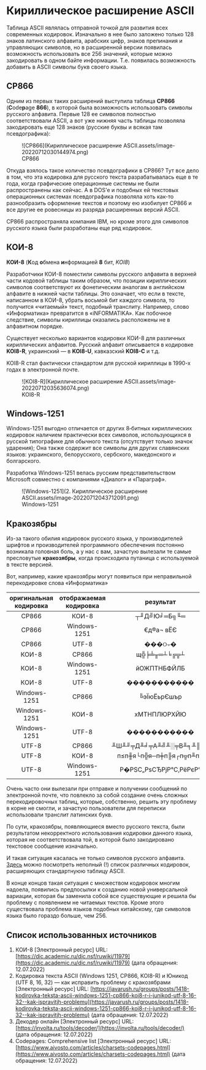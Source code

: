# Кириллическое расширение ASCII

Таблица ASCII являлась отправной точкой для развития всех современных кодировок. Изначально в нее было заложено только 128 знаков латинского алфавита, арабских цифр, знаков препинания и управляющих символов, но в расширенной версии появилась возможность использовать все 256 значений, которые можно закодировать в одном байте информации. Т.е. появилась возможность добавить в ASCII символы букв своего языка.

## CP866

Одним из первых таких расширений выступила таблица **CP866** (**C**ode**p**age **866**), в которой была возможность использовать символы русского алфавита. Первые 128 ее символов полностью соответствовали ASCII, а вот уже нижняя часть таблицы позволяла закодировать еще 128 знаков (русские буквы и всякая там псевдографика):

<figure markdown>
  ![CP866](Кириллическое расширение ASCII.assets/image-20220712030144974.png)
  <figcaption>CP866</figcaption>
</figure>

Откуда взялось такое количество псевдографики в CP866? Тут все дело в том, что эта кодировка для русского текста разрабатывалась еще в те года, когда графические операционные системы не были распространены как сейчас. А в DOS’е и подобных ей текстовых операционных системах псевдографика позволяла хоть как-то разнообразить оформление текстов и поэтому ею изобилует CP866 и все другие ее ровесницы из разряда расширенных версий ASCII.

CP866 распространяла компания IBM, но кроме этого для символов русского языка были разработаны еще ряд кодировок.

## КОИ-8

**КОИ-8** (**К**од **о**бмена **и**нформацией **8** бит, *KOI8*)

Разработчики КОИ-8 поместили символы русского алфавита в верхней части кодовой таблицы таким образом, что позиции кириллических символов соответствуют их фонетическим аналогам в английском алфавите в нижней части таблицы. Это означает, что если в тексте, написанном в КОИ-8, убрать восьмой бит каждого символа, то получится «читаемый» текст, подобный транслиту. Например, слово «Информатика» превратится в «iNFORMATIKA». Как побочное следствие, символы кириллицы оказались расположены не в алфавитном порядке.

Существует несколько вариантов кодировки КОИ-8 для различных кириллических алфавитов. Русский алфавит описывается в кодировке **KOI8-R**, украинский — в **KOI8-U**, кавказский **KOI8-C** и т.д.

KOI8-R стал фактически стандартом для русской кириллицы в 1990-х годах в электронной почте.

<figure markdown>
  ![KOI8-R](Кириллическое расширение ASCII.assets/image-20220712035636074.png)
  <figcaption>KOI8-R</figcaption>
</figure>

## Windows-1251

Windows-1251 выгодно отличается от других 8‑битных кириллических кодировок наличием практически всех символов, использующихся в русской типографике для обычного текста (отсутствует только значок ударения); Она также содержит все символы для других славянских языков: украинского, белорусского, сербского, македонского и болгарского.

Разработка Windows-1251 велась русским представительством Microsoft совместно с компаниями «Диалог» и «Параграф».

<figure markdown>
  ![Windows-1251](2. Кириллическое расширение ASCII.assets/image-20220712043712091.png)
  <figcaption>Windows-1251</figcaption>
</figure>

## Кракозябры

Из-за такого обилия кодировок русского языка, у производителей шрифтов и производителей программного обеспечения постоянно возникала головная боль, а у нас с вам, зачастую вылезали те самые пресловутые **кракозябры**, когда происходила путаница с используемой в тексте версией.

Вот, например, какие кракозябры могут появиться при неправильной перекодировке слова «Информатика»

| оригинальная кодировка | отображаемая кодировка |       результат        |
| :--------------------: | :--------------------: | :--------------------: |
|         CP866          |         КОИ-8          |      ┬╜Д╝Ю╛═Б╗╙═       |
|         CP866          |      Windows-1251      |       €­д®а¬ вЁЄ       |
|         CP866          |         UTF-8          |         ���ଠ⨪�         |
|         КОИ-8          |         CP866          |      щ╬╞╧╥═┴╘╔╦┴       |
|         КОИ-8          |      Windows-1251      |      йОЖПТНБФЙЛБ       |
|         КОИ-8          |         UTF-8          |      �����������       |
|      Windows-1251      |         CP866          |      ╚эЇюЁьрЄшър       |
|      Windows-1251      |         КОИ-8          |      хМТНПЛЮРХЙЮ       |
|      Windows-1251      |         UTF-8          |      �����������       |
|         UTF-8          |         CP866          | ╨Ш╨╜╤Д╨╛╤А╨╝╨░╤В╨╕╨║╨░ |
|         UTF-8          |         КОИ-8          | п≤п╫я└п╬я─п╪п╟я┌п╦п╨п╟ |
|         UTF-8          |      Windows-1251      | Р�РЅС„РѕСЂРјР°С‚РёРєР° |

Очень часто они вылезали при отправке и получении сообщений по электронной почте, что повлекло за собой создание очень сложных перекодировочных таблиц, которые, собственно, решить эту проблему в корне не смогли, и зачастую пользователи для переписки использовали транслит латинских букв.

По сути, кракозябры, появляющиеся вместо русского текста, были результатом некорректного использования кодировки данного языка, которая не соответствовала той, в которой было закодировано текстовое сообщение изначально.

И такая ситуация касалась не только символов русского алфавита. [Здесь](https://www.aivosto.com/articles/charsets-codepages.html) можно посмотреть неполный (!) список различных кодировок, расширяющих стандартнуюю таблицу ASCII.

В конце концов такая ситуация с множеством кодировок многим надоела, появились предпосылки к созданию новой универсальной вариации, которая бы заменила собой все существующие и решила бы проблему с появлением не читаемых текстов. Кроме этого существовала проблема языков подобных китайскому, где символов языка было гораздо больше, чем 256.

## Список использованных источников

1. КОИ-8 [Электронный ресурс] URL: [https://dic.academic.ru/dic.nsf/ruwiki/11979](https://dic.academic.ru/dic.nsf/ruwiki/11979) (дата обращения: 12.07.2022)
2. Кодировка текста ASCII (Windows 1251, CP866, KOI8-R) и Юникод (UTF 8, 16, 32) — как исправить проблему с кракозябрами [Электронный ресурс] URL: [https://javarush.ru/groups/posts/1418-kodirovka-teksta-ascii-windows-1251-cp866-koi8-r-i-junikod-utf-8-16-32--kak-ispravitjh-problemu](https://javarush.ru/groups/posts/1418-kodirovka-teksta-ascii-windows-1251-cp866-koi8-r-i-junikod-utf-8-16-32--kak-ispravitjh-problemu) (дата обращения: 12.07.2022)
3. Декодер онлайн [Электронный ресурс] URL: [https://involta.ru/tools/decoder/](https://involta.ru/tools/decoder/) (дата обращения: 12.07.2022)
4. Codepages: Comprehensive list [Электронный ресурс] URL: [https://www.aivosto.com/articles/charsets-codepages.html](https://www.aivosto.com/articles/charsets-codepages.html) (дата обращения: 12.07.2022)

